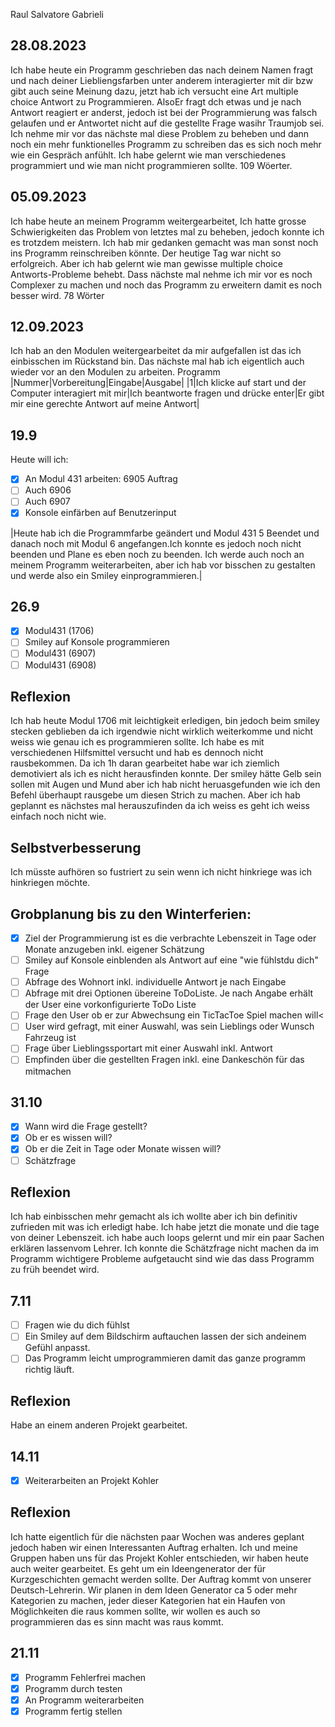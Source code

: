 Raul Salvatore Gabrieli

## 28.08.2023
Ich habe heute ein Programm geschrieben das nach deinem Namen fragt und nach deiner Liebliengsfarben unter anderem interagierter mit dir bzw gibt auch seine Meinung dazu, jetzt hab ich versucht eine Art multiple choice Antwort zu Programmieren. AlsoEr fragt dch etwas und je nach Antwort reagiert er anderst, jedoch ist bei der Programmierung was falsch gelaufen und er Antwortet nicht auf die gestellte Frage wasihr Traumjob sei. Ich nehme mir vor das nächste mal diese Problem zu beheben und dann noch ein mehr funktionelles Programm zu schreiben das es sich noch mehr wie ein Gespräch anfühlt. Ich habe gelernt wie man verschiedenes programmiert und wie man nicht programmieren sollte. 109 Wöerter.

## 05.09.2023
Ich habe heute an meinem Programm weitergearbeitet, Ich hatte grosse Schwierigkeiten das Problem von letztes mal zu beheben, jedoch konnte ich es trotzdem meistern.  Ich hab mir gedanken gemacht was man sonst noch ins Programm reinschreiben könnte. Der heutige Tag war nicht so erfolgreich. Aber ich hab gelernt wie man gewisse multiple choice Antworts-Probleme behebt. Dass nächste mal nehme ich mir vor es noch Complexer zu machen und noch das Programm zu erweitern damit es noch besser wird. 78 Wörter

## 12.09.2023
Ich hab an den Modulen weitergearbeitet da mir aufgefallen ist das ich einbisschen im Rückstand bin. Das nächste mal hab ich eigentlich auch wieder vor an den Modulen zu arbeiten.
Programm
|Nummer|Vorbereitung|Eingabe|Ausgabe|
|1|Ich klicke auf start und der Computer interagiert mit mir|Ich beantworte fragen und drücke enter|Er gibt mir eine gerechte Antwort auf meine Antwort|

## 19.9
Heute will ich:

- [x] An Modul 431 arbeiten: 6905 Auftrag
- [ ] Auch 6906
- [ ] Auch 6907
- [X] Konsole einfärben auf Benutzerinput

|Heute hab ich die Programmfarbe geändert  und Modul 431 5 Beendet und danach noch mit Modul 6 angefangen.Ich konnte es jedoch noch nicht beenden und Plane es eben noch zu beenden. Ich werde auch noch an meinem Programm weiterarbeiten, aber ich hab vor bisschen zu gestalten und werde also ein Smiley einprogrammieren.| 


## 26.9

- [x] Modul431 (1706)
- [ ] Smiley auf Konsole programmieren
- [ ] Modul431 (6907)
- [ ] Modul431 (6908)
## Reflexion
Ich hab heute Modul 1706 mit leichtigkeit erledigen, bin jedoch beim smiley stecken geblieben da ich irgendwie nicht wirklich weiterkomme und nicht weiss wie genau ich es programmieren sollte. Ich habe es mit verschiedenen Hilfsmittel versucht und hab es dennoch nicht rausbekommen. Da ich 1h daran gearbeitet habe war ich ziemlich demotiviert als ich es nicht herausfinden konnte. Der smiley hätte Gelb sein sollen mit Augen und Mund aber ich hab nicht heruasgefunden wie ich den Befehl überhaupt rausgebe um diesen Strich zu machen. Aber ich hab geplannt es nächstes mal herauszufinden da ich weiss es geht ich weiss einfach noch nicht wie. 

## Selbstverbesserung
Ich müsste aufhören so fustriert zu sein wenn ich nicht hinkriege was ich hinkriegen möchte.


## Grobplanung bis zu den Winterferien:
- [x] Ziel der Programmierung ist es die verbrachte Lebenszeit in Tage oder Monate anzugeben inkl. eigener Schätzung
- [ ] Smiley auf Konsole einblenden als Antwort auf eine "wie fühlstdu dich" Frage
- [ ] Abfrage des Wohnort inkl. individuelle Antwort je nach Eingabe
- [ ] Abfrage mit drei Optionen übereine ToDoListe. Je nach Angabe erhält der User eine vorkonfigurierte ToDo Liste
- [ ] Frage den User ob er zur Abwechsung ein TicTacToe Spiel machen will<
- [ ] User wird gefragt, mit einer Auswahl, was sein Lieblings oder Wunsch Fahrzeug ist 
- [ ] Frage über Lieblingssportart mit einer Auswahl inkl. Antwort
- [ ] Empfinden über die gestellten Fragen inkl. eine Dankeschön für das mitmachen
## 31.10
- [x] Wann wird die Frage gestellt?
- [x] Ob er es wissen will?
- [x] Ob er die Zeit in Tage oder Monate wissen will?
- [ ] Schätzfrage
## Reflexion
Ich hab einbisschen mehr gemacht als ich wollte aber ich bin definitiv zufrieden mit was ich erledigt habe. Ich habe jetzt die monate und die tage von deiner Lebenszeit. ich habe auch loops gelernt und mir ein paar Sachen erklären lassenvom Lehrer. Ich konnte die Schätzfrage nicht machen da im Programm wichtigere Probleme aufgetaucht sind  wie das dass Programm zu früh beendet wird.
## 7.11
- [ ] Fragen wie du dich fühlst
- [ ] Ein Smiley auf dem Bildschirm auftauchen lassen der sich andeinem Gefühl anpasst.
- [ ] Das Programm leicht umprogrammieren damit das ganze programm richtig läuft.
## Reflexion
Habe an einem anderen Projekt gearbeitet.
## 14.11
- [x] Weiterarbeiten an Projekt Kohler
## Reflexion
Ich hatte eigentlich für die nächsten paar Wochen was anderes geplant jedoch haben wir einen Interessanten Auftrag erhalten. Ich und meine Gruppen haben uns für das Projekt Kohler entschieden, wir haben heute auch weiter gearbeitet. Es geht um ein Ideengenerator der für Kurzgeschichten gemacht werden sollte. Der Auftrag kommt von unserer Deutsch-Lehrerin. Wir planen in dem Ideen Generator ca 5 oder mehr Kategorien zu machen, jeder dieser Kategorien hat ein Haufen von Möglichkeiten die raus kommen sollte, wir wollen es auch so programmieren das es sinn macht was raus kommt.

## 21.11
- [X] Programm Fehlerfrei machen
- [X] Programm durch testen
- [X] An Programm weiterarbeiten
- [X] Programm fertig stellen
